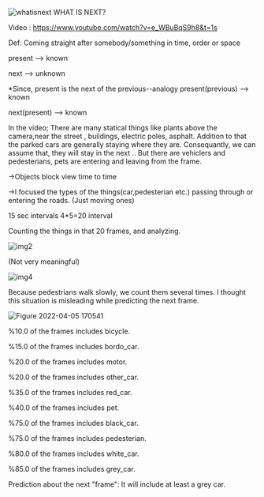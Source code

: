 
![whatisnext](https://user-images.githubusercontent.com/103535917/180663837-830014ed-3d0d-4337-b8f6-a01844d4cd90.jpg)
WHAT IS NEXT?

Video : https://www.youtube.com/watch?v=e_WBuBqS9h8&t=1s

Def: Coming straight after somebody/something in time, order or space

present  --> known

next        --> unknown

*Since, present is the next of the previous--analogy
present(previous)  --> known

next(present)          --> known


In the video;
There are many statical things like plants above the camera,near the street , buildings, electric poles, asphalt.
Addition to that the parked cars are generally staying where they are.
Consequantly, we can assume that, they will stay in the next ..
But there are vehiclers and pedesterians, pets are entering and leaving from the frame.


->Objects block view time to time

->I focused the types of the things(car,pedesterian etc.) passing through or entering the roads. (Just moving ones)

15 sec intervals
4*5=20 interval

Counting the things in that 20 frames, and analyzing.

![img2](https://user-images.githubusercontent.com/103535917/180664104-002aa429-e774-46b6-b3cc-9b47020d5259.png)

(Not very meaningful)

![img4](https://user-images.githubusercontent.com/103535917/180664117-f3d922d0-f12c-43a1-85d2-144ad4cdbaf9.png)

Because pedestrians walk slowly, we count them several times. I thought this situation is misleading while predicting the next frame.


![Figure 2022-04-05 170541](https://user-images.githubusercontent.com/103535917/180664250-e37007b2-4997-46cf-9a58-85bde68c9c7d.png)



%10.0 of the frames includes bicycle.

%15.0 of the frames includes bordo_car.

%20.0 of the frames includes motor.

%20.0 of the frames includes other_car.

%35.0 of the frames includes red_car.

%40.0 of the frames includes pet.

%75.0 of the frames includes black_car.

%75.0 of the frames includes pedesterian.

%80.0 of the frames includes white_car.

%85.0 of the frames includes grey_car.

Prediction about the next "frame": It will include at least a grey car.
